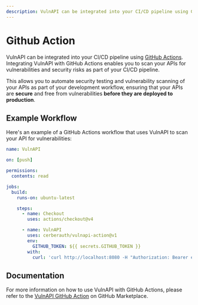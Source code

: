 ```yaml
---
description: VulnAPI can be integrated into your CI/CD pipeline using GitHub Actions. This allows you to automate security testing and vulnerability scanning of your APIs as part of your development workflow.
---
```


# Github Action

VulnAPI can be integrated into your CI/CD pipeline using [GitHub Actions](https://github.com/marketplace/actions/vulnapi-action). Integrating VulnAPI with GitHub Actions enables you to scan your APIs for vulnerabilities and security risks as part of your CI/CD pipeline. 

This allows you to automate security testing and vulnerability scanning of your APIs as part of your development workflow, ensuring that your APIs are **secure** and free from vulnerabilities **before they are deployed to production**.

## Example Workflow

Here's an example of a GitHub Actions workflow that uses VulnAPI to scan your API for vulnerabilities:

```yaml
name: VulnAPI

on: [push]

permissions:
  contents: read

jobs:
  build:
    runs-on: ubuntu-latest

    steps:
      - name: Checkout
        uses: actions/checkout@v4

      - name: VulnAPI
        uses: cerberauth/vulnapi-action@v1
        env:
          GITHUB_TOKEN: ${{ secrets.GITHUB_TOKEN }}
        with:
          curl: 'curl http://localhost:8080 -H "Authorization: Bearer eyJhbGci..."'
```

## Documentation

For more information on how to use VulnAPI with GitHub Actions, please refer to the [VulnAPI GitHub Action](https://github.com/marketplace/actions/vulnapi-action) on GitHub Marketplace.
